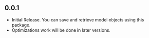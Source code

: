 ## 0.0.1

* Initial Release. You can save and retrieve model objects using this package.
* Optimizations work will be done in later versions.